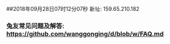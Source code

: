 ##2018年09月28日07时12分07秒 新址: 159.65.210.182
### 兔友常见问题及解答: https://github.com/wanggonging/d/blob/w/FAQ.md
